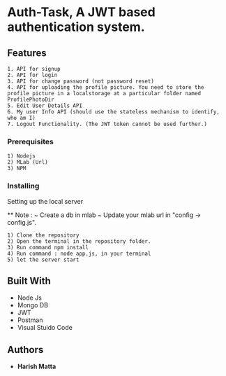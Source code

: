 # Auth-Task, A JWT based authentication system.

## Features
    1. API for signup
    2. API for login
    3. API for change password (not password reset)
    4. API for uploading the profile picture. You need to store the profile picture in a localstorage at a particular folder named ProfilePhotoDir
    5. Edit User Details API
    6. My user Info API (should use the stateless mechanism to identify, who am I)
    7. Logout Functionality. (The JWT token cannot be used further.)

### Prerequisites

	1) Nodejs
	2) MLab (Url)
	3) NPM

### Installing

Setting up the local server

** Note :
    ~ Create a db in mlab
    ~ Update your mlab url in "config -> config.js".

```
1) Clone the repository
2) Open the terminal in the repository folder.
3) Run command npm install
4) Run command : node app.js, in your terminal
5) let the server start
```

## Built With

* Node Js
* Mongo DB
* JWT
* Postman
* Visual Stuido Code

## Authors

* **Harish Matta** 
